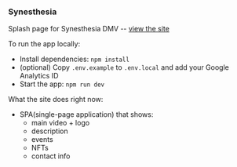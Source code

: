 ### Synesthesia

Splash page for Synesthesia DMV -- [view the site](www.syna.live)

To run the app locally:
- Install dependencies: `npm install`
- (optional) Copy `.env.example` to `.env.local` and add your Google Analytics ID
- Start the app: `npm run dev`

What the site does right now:
- SPA(single-page application) that shows:
  - main video + logo
  - description
  - events
  - NFTs
  - contact info
